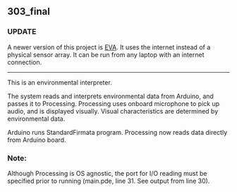 303_final
---

### UPDATE
A newer version of this project is [EVA](https://github.com/DEGoodman/EVA). It uses the internet instead of a physical sensor array. It can be run from any laptop with an internet connection.

---
This is an environmental interpreter.

The system reads and interprets environmental data from Arduino, and passes it to Processing. Processing uses onboard microphone to pick up audio, and is displayed visually. Visual characteristics are determined by environmental data.


Arduino runs StandardFirmata program.
Processing now reads data directly from Arduino board. 
### Note:
Although Processing is OS agnostic, the port for I/O reading must be specified prior to running (main.pde, line 31. See output from line 30).
